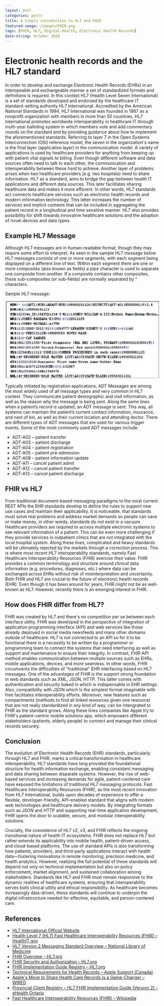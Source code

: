 ```yaml
---
layout: post
categories: posts
title: A simple introduction to HL7 and FHIR 
featured-image: /images/FHIR.png  
tags: [FHIR, HL7, Digital-Health, Electronic Health Records]
date-string: October 2020
---
```


# Electronic health records and the HL7 standard
In order to develop and exchange Electronic Health Records (EHRs) in an interopeable and exchangeable manner a set of standardized formats and definitions is required. In this context HL7 (Health Level Seven International) is a set of standards developed and endorsed by the healthcare IT standard-setting authority HL7 International. Accredited by the American National Standards in 1994, HL7 International was founded in 1987 as a nonprofit organization with members in more than 50 countries. HL7 International promotes worldwide interoperability in healthcare IT through multi-year balloting system in which members vote and add commentary rounds on the standard and by providing guidance about how to implement the aforementioned standards. Referring to layer 7 in the Open Systems Interconnection (OSI) reference model, the seven in the organization's name is the final layer (application layer) in the communication model. A variety of applications is used by healthcare providers for anything from keeping up with patient vital signals to billing. Even though different software and data sources often need to talk to each other, the communication and interoperability between these hard to achieve. Another layer of problems arises when two healthcare providers (e.g. two hospitals) need to share information. HL7 as a standard, aims to bridge the gap between health IT applications and different data sources. This later facilitates sharing healthcare data and makes it more efficient. In other words, HL7 standards act connects healthcare services such as electronic health records and modern information technology.  This latter increases the number of services and implicit contexts that can be included in aggregating the patient record in a longitudinal and time sensitive manner.  HL7 also provides possibility for shift towards innovative healthcare solutions and the adoption of novel devices and data types. 

## Example HL7 Message

Although HL7 messages are in human-readable format, though they may require some effort to interpret. As seen in the sample HL7 message below HL7 messages consists of one or more segments, with each segment being displayed on a different line of text. Within each segment there are one or more composites (also known as fields) a pipe character is used to separate one composite from another. If a composite contains other composites, these sub-composites (or sub-fields) are normally separated by ^ characters.

Sample HL7 message:

![](/images/HL7.png)

Typically initiated by registration applications, ADT Messages are among the most widely used of all message types and very common in HL7 context. They communicate patient demographic and visit information, as well as the reason why the message is being sent. Along the same lines when a patient’s record is updated, an ADT message is sent. This way, all systems can maintain the patient’s current contact information, insurance, and next of kin, as well as their current location and attending doctor.
There are different types of ADT messages that are used for various trigger events. Some of the most commonly used ADT messages include:
+ ADT-A02 – patient transfer
+ ADT-A03 – patient discharge
+ ADT-A04 – patient registration
+ ADT-A05 – patient pre-admission
+ ADT-A08 – patient information update
+ ADT-A11 – cancel patient admit
+ ADT-A12 – cancel patient transfer
+ ADT-A13 – cancel patient discharge


## FHIR vs HL7

From traditional document-based messaging paradigms to the most current REST APIs the EHR standards develop to define the rules to support new use cases and maintain their applicability. It is noticeable, that standards must solve real problems and address market demands so people can save or make money, in other words, standards do not exist in a vacuum. Healthcare providers are required to access multiple electronic systems to see relevant information of a patient. This can be even more challenging if they provide services in outpatient clinics that are not integrated with the local hospital system.  Along these lines, complicated and heavy standards will be ultimately rejected by the markets through a correction process. This is where most recent HL7 interoperability standards, namely Fast Healthcare Interoperability Resources (FHIR) exercise their value.  FHIR provides a common terminology and structure around clinical data information (e.g. procedures, diagnoses, etc.) where data can be exchanged across EHRs without risk of misinterpretation and uncertainty. Both FHIR and HL7 are crucial to the future of electronic health records (EHR). Even though it has been around for years, FHIR might not be as well-known as HL7. However, recently there is an emerging interest in FHIR.  

## How does FHIR differ from HL7?

FHIR was created by HL7 and there's no competition per se between each interface utility. FHIR was developed in the perspective of integration of application programming interface (API) and web services like those already deployed in social media newsfeeds and many other domains outside of healthcare. HL7 is not connected to an API so for it to be functional there is a necessity to be written by a programmer or programming team to connect the systems that need interfacing as well as support and maintenance to ensure their integrity. In contrast, FHIR API method enables communication between multiple sources such as EHRs, mobile applications, devices, and more seamless. In other words, FHIR circumvents the difficulties of "traditional" EHR interfacing based on HL7 messages. One of the advantages of FHIR is the support strong foundation in web standards such as XML, JSON, HTTP. This latter comes with authentication and security baked in which is indispensable in EHR settings. Also, compatibility with JSON which is the simplest format imaginable with free facilitates interoperability efforts. Moreover, new features such as compartments (methods to find all linked resources given one resource) that are not really standardized in any kind of way, can be intengrated to FHIR as the standard grows. Along these lines companies like Apple  try to FHIR's patient-centric mobile solutions app, which empowers different stakeholders (patients, elderly people) to connect and manage their clinical records securely.


## Conclusion

The evolution of Electronic Health Records (EHR) standards, particularly through HL7 and FHIR, marks a critical transformation in healthcare interoperability. HL7 standards have long provided the foundational structure for health information exchange, enabling consistent messaging and data sharing between disparate systems. However, the rise of web-based services and increasing demands for agile, patient-centered care have exposed the limitations of traditional HL7 messaging protocols. Fast Healthcare Interoperability Resources (FHIR), as the most recent innovation from HL7 International, builds upon decades of experience to offer a flexible, developer-friendly, API-enabled standard that aligns with modern web technologies and healthcare delivery models. By integrating formats such as JSON and HTTP and supporting real-time application development, FHIR opens the door to scalable, secure, and modular interoperability solutions.

Crucially, the coexistence of HL7 v2, v3, and FHIR reflects the ongoing transitional nature of health IT ecosystems. FHIR does not replace HL7 but rather extends its applicability into mobile health, patient-driven access, and cloud-based platforms. The use of standard APIs is also transforming how patients, providers, and third-party applications interact with health data—fostering innovations in remote monitoring, precision medicine, and health analytics. However, realizing the full potential of these standards will depend not only on technical implementation but also on policy enforcement, market alignment, and sustained collaboration among stakeholders. Standards like HL7 and FHIR must remain responsive to the dynamic realities of healthcare systems, ensuring that interoperability serves both clinical utility and ethical responsibility. As healthcare becomes increasingly data-driven, these standards will continue to underpin the digital infrastructure needed for effective, equitable, and person-centered care.

## References


* [HL7 International Official Website](https://www.hl7.org/)
* [Health Level 7 (HL7) Fast Healthcare Interoperability Resources (FHIR) – HealthIT.gov](https://www.healthit.gov/topic/standards-technology/standards/fhir)
* [HL7 Version 2 Messaging Standard Overview – National Library of Medicine](https://www.nlm.nih.gov/oet/ed/healthdatastandards/03-300.html)
* [FHIR Overview – HL7.org](https://hl7.org/fhir/overview.html)
* [FHIR Security and Authorization – HL7.org](https://build.fhir.org/security.html)
* [FHIR Implementation Guide Registry – HL7.org](https://www.hl7.org/fhir/registry/)
* [Technical Requirements for Health Records – Apple Support (Canada)](https://support.apple.com/en-ca/guide/healthregister/apd12d144779/web)
* [Apple's Move to Share Health Care Records Is a Game-Changer – WIRED](https://www.wired.com/story/apples-move-to-share-health-care-records-is-a-game-changer)
* [Provincial Client Registry – HL7 FHIR Implementation Guide (Version 2) – eHealth Ontario](https://ehealthontario.on.ca/en/standards/provincial-client-registry-hl7-fhir-implementation-guide-version-2)
* [Fast Healthcare Interoperability Resources (FHIR) – Wikipedia](https://en.wikipedia.org/wiki/Fast_Healthcare_Interoperability_Resources)

